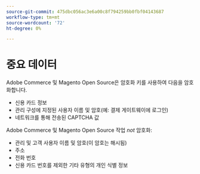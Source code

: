 ```yaml
---
source-git-commit: 475dbc056ac3e6a00c8f794259bb0fbf04143687
workflow-type: tm+mt
source-wordcount: '72'
ht-degree: 0%

---
```

# 중요 데이터

Adobe Commerce 및 Magento Open Source은 암호화 키를 사용하여 다음을 암호화합니다.

* 신용 카드 정보
* 관리 구성에 지정된 사용자 이름 및 암호(예: 결제 게이트웨이에 로그인)
* 네트워크를 통해 전송된 CAPTCHA 값

Adobe Commerce 및 Magento Open Source 작업 *not* 암호화:

* 관리 및 고객 사용자 이름 및 암호(이 암호는 해시됨)
* 주소
* 전화 번호
* 신용 카드 번호를 제외한 기타 유형의 개인 식별 정보
